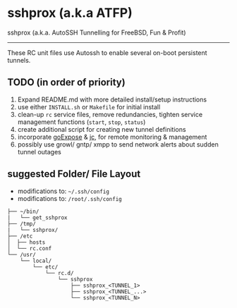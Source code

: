 # sshprox (a.k.a ATFP)
sshprox (a.k.a. AutoSSH Tunnelling for FreeBSD, Fun &amp; Profit)

---
These RC unit files use Autossh to enable several on-boot persistent tunnels.

## TODO (in order of priority)
1. Expand README.md with more detailed install/setup instructions
2. use either `INSTALL.sh` or `Makefile` for initial install
3. clean-up `rc` service files, remove redundancies, tighten service management functions (`start`, `stop`, `status`)
4. create additional script for creating new tunnel definitions
5. incorporate [goExpose](https://github.com/minyk/goexpose) & [jc](https://github.com/kellyjonbrazil/jc), for remote monitoring & management
6. possibly use growl/ gntp/ xmpp to send network alerts about sudden tunnel outages

## suggested Folder/ File Layout

- modifications to: `~/.ssh/config`
- modifications to: `/root/.ssh/config`

```
├── ~/bin/
|   └── get_sshprox
├── /tmp/
|   └── sshprox/
├── /etc
│  ├── hosts
│  └── rc.conf
└── /usr/
    └── local/
        └── etc/
            └── rc.d/
                └── sshprox
                    ├── sshprox_<TUNNEL_1>
                    ├── sshprox_<TUNNEL_...>
                    └── sshprox_<TUNNEL_N>
```
